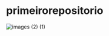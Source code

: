 # primeirorepositorio
![images (2) (1)](https://github.com/MLorenzetti07/primeirorepositorio/assets/143609693/958a0b38-d7c1-46c1-98e3-c102eec72d6b)

